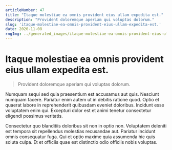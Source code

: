 ```yaml
---
articleNumber: 47
title: "Itaque molestiae ea omnis provident eius ullam expedita est."
description: "Provident doloremque aperiam qui voluptas dolorum."
slug: 'itaque-molestiae-ea-omnis-provident-eius-ullam-expedita-est.'
date: 2020-11-08
rngImg: ../generated_images/itaque-molestiae-ea-omnis-provident-eius-ullam-expedita-est..jpg
---
```


# Itaque molestiae ea omnis provident eius ullam expedita est.

> Provident doloremque aperiam qui voluptas dolorum.

Numquam sequi sed quia praesentium est accusamus aut quis. Nesciunt numquam facere. Pariatur enim autem ut in debitis ratione quod. Optio et quaerat labore in reprehenderit quibusdam eveniet doloribus. Incidunt esse voluptatem enim qui. Excepturi dolor est et animi tenetur consectetur eligendi possimus veritatis.
 Consectetur quo blanditiis doloribus sit non in optio non. Voluptatem deleniti est tempora sit repellendus molestias recusandae aut. Pariatur incidunt omnis consequatur fuga. Qui et optio maxime quia assumenda hic quis soluta culpa. Et et officiis quae est distinctio odio officiis nobis voluptas.
